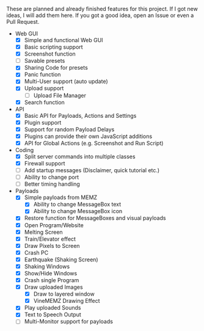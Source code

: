 These are planned and already finished features for this project.
If I got new ideas, I will add them here. If you got a good idea, open an Issue or even a Pull Request.

 - Web GUI
	- [x] Simple and functional Web GUI
	- [x] Basic scripting support
	- [x] Screenshot function
	- [ ] Savable presets
	- [x] Sharing Code for presets
	- [x] Panic function
	- [x] Multi-User support (auto update)
	- [x] Upload support
		- [ ] Upload File Manager
	- [x] Search function
 - API
	- [x] Basic API for Payloads, Actions and Settings
	- [x] Plugin support
	- [x] Support for random Payload Delays
	- [x] Plugins can provide their own JavaScript additions
	- [x] API for Global Actions (e.g. Screenshot and Run Script)
 - Coding
	- [x] Split server commands into multiple classes
	- [x] Firewall support
	- [ ] Add startup messages (Disclaimer, quick tutorial etc.)
	- [ ] Ability to change port
	- [ ] Better timing handling
 - Payloads
	- [x] Simple payloads from MEMZ
		- [x] Ability to change MessageBox text
		- [x] Ability to change MessageBox icon
	- [x] Restore function for MessageBoxes and visual payloads
	- [x] Open Program/Website
	- [x] Melting Screen
	- [x] Train/Elevator effect
	- [x] Draw Pixels to Screen
	- [x] Crash PC
	- [x] Earthquake (Shaking Screen)
	- [x] Shaking Windows
	- [x] Show/Hide Windows
	- [x] Crash single Program
	- [x] Draw uploaded Images
		- [x] Draw to layered window
		- [x] VineMEMZ Drawing Effect
	- [x] Play uploaded Sounds
	- [x] Text to Speech Output
	- [ ] Multi-Monitor support for payloads
